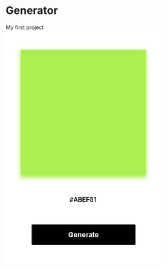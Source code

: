 # Generator
My first project 
![Демонстрация](https://github.com/AlexBirin/Generator/blob/main/Генератор.JPG)
